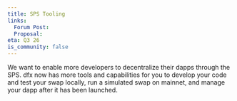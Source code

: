 ```yaml
---
title: SPS Tooling
links:
  Forum Post:
  Proposal:
eta: Q3 26
is_community: false
---
```


We want to enable more developers to decentralize their dapps through the SPS. dfx now has more tools and capabilities for you to develop your code and test your swap locally, run a simulated swap on mainnet, and manage your dapp after it has been launched.
